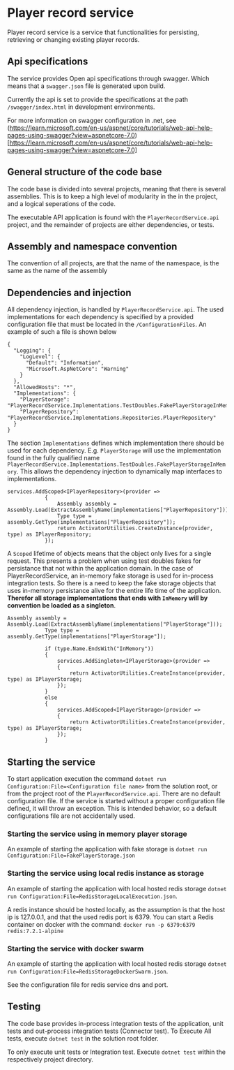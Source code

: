# Player record service
  
Player record service is a service that functionalities for persisting, retrieving or
changing existing player records. 


## Api specifications
  
The service provides Open api specifications through swagger. Which means that a `swagger.json` file is
generated upon build.

Currently the api is set to provide the specifications at the path `/swagger/index.html` in development
environments.

For more information on swagger configuration in .net, see (https://learn.microsoft.com/en-us/aspnet/core/tutorials/web-api-help-pages-using-swagger?view=aspnetcore-7.0)[https://learn.microsoft.com/en-us/aspnet/core/tutorials/web-api-help-pages-using-swagger?view=aspnetcore-7.0]

## General structure of the code base

The code base is divided into several projects, meaning that there is several assemblies. This is to keep a high level of
modularity in the in the project, and a logical seperations of the code.
  
The executable API application is found with the `PlayerRecordService.api` project, and the remainder of projects
are either dependencies, or tests.

## Assembly and namespace convention
The  convention of all projects, are that the name of the namespace, is the same as the name of the assembly

## Dependencies and injection
All dependency injection, is handled by  `PlayerRecordService.api`.
The used implementations for each dependency is specified by a provided configuration
file that must be located in the `/ConfigurationFiles`. An example of such a file is shown below  
  
```
{
  "Logging": {
    "LogLevel": {
      "Default": "Information",
      "Microsoft.AspNetCore": "Warning"
    }
  },
  "AllowedHosts": "*",
  "Implementations": {
    "PlayerStorage": "PlayerRecordService.Implementations.TestDoubles.FakePlayerStorageInMemory",
    "PlayerRepository": "PlayerRecordService.Implementations.Repositories.PlayerRepository"
  }
}

```
The section `Implementations` defines which implementation there should be used for each dependency.
E.g. `PlayerStorage` will use the implementation found in the fully qualified name `PlayerRecordService.Implementations.TestDoubles.FakePlayerStorageInMemory`.
This allows the dependency injection to dynamically map interfaces to implementations. 
```
services.AddScoped<IPlayerRepository>(provider =>
            {
                Assembly assembly = Assembly.Load(ExtractAssemblyName(implementations["PlayerRepository"]));
                Type type = assembly.GetType(implementations["PlayerRepository"]);
                return ActivatorUtilities.CreateInstance(provider, type) as IPlayerRepository;
            });
```
A `Scoped` lifetime of objects means that the object only lives for a single request. This presents a problem when using test doubles
fakes for persistance that not within the application domain. In the case of PlayerRecordService, an in-memory fake storage is used for in-process integration tests. So there is a 
need to keep the fake storage objects that uses in-memory persistance alive for the entire life time of the application. **Therefor all storage implementations  that ends with `InMemory` will by convention be loaded as a singleton**.
```
Assembly assembly = Assembly.Load(ExtractAssemblyName(implementations["PlayerStorage"]));
            Type type = assembly.GetType(implementations["PlayerStorage"]);

            if (type.Name.EndsWith("InMemory"))
            {
                services.AddSingleton<IPlayerStorage>(provider =>
                {
                    return ActivatorUtilities.CreateInstance(provider, type) as IPlayerStorage;
                });
            }
            else
            {
                services.AddScoped<IPlayerStorage>(provider =>
                {
                    return ActivatorUtilities.CreateInstance(provider, type) as IPlayerStorage;
                });
            }
```

## Starting the service
To start application execution the command `dotnet run Configuration:File=<Configuration file name>` from
the solution root, or from the project root of the `PlayerRecordService.api`.
There are no default configuration file. If the service is started without a proper configuration file defined,
it will throw an exception. This is intended behavior, so a default configurations file are not accidentally used.

### Starting the service using in memory player storage
An example of starting the application with fake storage is `dotnet run Configuration:File=FakePlayerStorage.json`

### Starting the service using local redis instance as storage
An example of starting the application with local hosted redis storage `dotnet run Configuration:File=RedisStorageLocalExecution.json`.

A redis instance should be hosted locally, as  the assumption is that the host ip is 127.0.0.1, and that the used redis port is
6379. You can start a Redis container on docker with the command:  ```docker run -p 6379:6379  redis:7.2.1-alpine```

### Starting the service with docker swarm
An example of starting the application with local hosted redis storage `dotnet run Configuration:File=RedisStorageDockerSwarm.json`.

See the configuration file for redis service dns and port.

## Testing
The code base provides in-process integration tests of the application, unit tests and out-process integration
tests (Connector test).
To Execute All tests, execute `dotnet test` in the solution root folder.

To only execute unit tests or Integration test. Execute `dotnet test` within the respectively project directory. 

